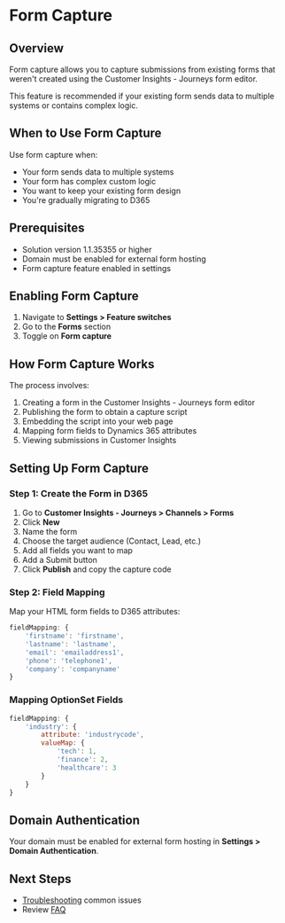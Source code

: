 # Form Capture

## Overview

Form capture allows you to capture submissions from existing forms that weren't created using the Customer Insights - Journeys form editor.

This feature is recommended if your existing form sends data to multiple systems or contains complex logic.

## When to Use Form Capture

Use form capture when:
- Your form sends data to multiple systems
- Your form has complex custom logic
- You want to keep your existing form design
- You're gradually migrating to D365

## Prerequisites

- Solution version 1.1.35355 or higher
- Domain must be enabled for external form hosting
- Form capture feature enabled in settings

## Enabling Form Capture

1. Navigate to **Settings > Feature switches**
2. Go to the **Forms** section
3. Toggle on **Form capture**

## How Form Capture Works

The process involves:
1. Creating a form in the Customer Insights - Journeys form editor
2. Publishing the form to obtain a capture script
3. Embedding the script into your web page
4. Mapping form fields to Dynamics 365 attributes
5. Viewing submissions in Customer Insights

## Setting Up Form Capture

### Step 1: Create the Form in D365

1. Go to **Customer Insights - Journeys > Channels > Forms**
2. Click **New**
3. Name the form
4. Choose the target audience (Contact, Lead, etc.)
5. Add all fields you want to map
6. Add a Submit button
7. Click **Publish** and copy the capture code

### Step 2: Field Mapping

Map your HTML form fields to D365 attributes:

```javascript
fieldMapping: {
    'firstname': 'firstname',
    'lastname': 'lastname',
    'email': 'emailaddress1',
    'phone': 'telephone1',
    'company': 'companyname'
}
```

### Mapping OptionSet Fields

```javascript
fieldMapping: {
    'industry': {
        attribute: 'industrycode',
        valueMap: {
            'tech': 1,
            'finance': 2,
            'healthcare': 3
        }
    }
}
```

## Domain Authentication

Your domain must be enabled for external form hosting in **Settings > Domain Authentication**.

## Next Steps

- [Troubleshooting](../reference/troubleshooting.md) common issues
- Review [FAQ](../reference/faq.md)
